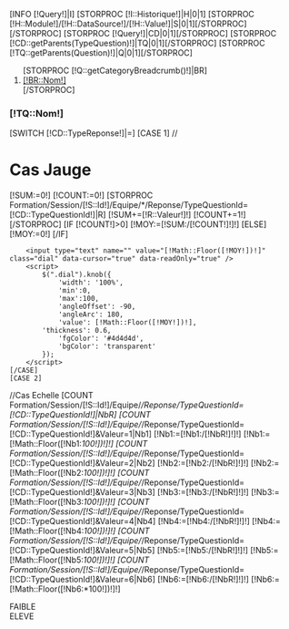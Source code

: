 [INFO [!Query!]|I]
[STORPROC [!I::Historique!]|H|0|1]
    [STORPROC [!H::Module!]/[!H::DataSource!]/[!H::Value!]|S|0|1][/STORPROC]
[/STORPROC]
[STORPROC [!Query!]|CD|0|1][/STORPROC]
[STORPROC [!CD::getParents(TypeQuestion)!]|TQ|0|1][/STORPROC]
[STORPROC [!TQ::getParents(Question)!]|Q|0|1][/STORPROC]


<ol class="breadcrumb">
    [STORPROC [!Q::getCategoryBreadcrumb()!]|BR]
    <li><a href="#">[!BR::Nom!]</a></li>
    [/STORPROC]
</ol>

<h3>[!TQ::Nom!]</h3>

[SWITCH [!CD::TypeReponse!]|=]
    [CASE 1]
        //<h1>Cas Jauge</h1>
        [!SUM:=0!]
        [!COUNT:=0!]
        [STORPROC Formation/Session/[!S::Id!]/Equipe/*/Reponse/TypeQuestionId=[!CD::TypeQuestionId!]|R]
            [!SUM+=[!R::Valeur!]!]
            [!COUNT+=1!]
        [/STORPROC]
        [IF [!COUNT!]>0]
            [!MOY:=[!SUM:/[!COUNT!]!]!]
        [ELSE]
            [!MOY:=0!]
        [/IF]

        <input type="text" name="" value="[!Math::Floor([!MOY!])!]" class="dial" data-cursor="true" data-readOnly="true" />
        <script>
            $(".dial").knob({
                'width': '100%',
                'min':0,
                'max':100,
                'angleOffset': -90,
                'angleArc': 180,
                'value': [!Math::Floor([!MOY!])!],
            'thickness': 0.6,
                'fgColor': '#4d4d4d',
                'bgColor': 'transparent'
            });
        </script>
    [/CASE]
    [CASE 2]
//Cas Echelle
        [COUNT Formation/Session/[!S::Id!]/Equipe/*/Reponse/TypeQuestionId=[!CD::TypeQuestionId!]|NbR]
        [COUNT Formation/Session/[!S::Id!]/Equipe/*/Reponse/TypeQuestionId=[!CD::TypeQuestionId!]&Valeur=1|Nb1]
[!Nb1:=[!Nb1:/[!NbR!]!]!]
[!Nb1:=[!Math::Floor([!Nb1:*100!])!]!]
        [COUNT Formation/Session/[!S::Id!]/Equipe/*/Reponse/TypeQuestionId=[!CD::TypeQuestionId!]&Valeur=2|Nb2]
[!Nb2:=[!Nb2:/[!NbR!]!]!]
[!Nb2:=[!Math::Floor([!Nb2:*100!])!]!]
        [COUNT Formation/Session/[!S::Id!]/Equipe/*/Reponse/TypeQuestionId=[!CD::TypeQuestionId!]&Valeur=3|Nb3]
[!Nb3:=[!Nb3:/[!NbR!]!]!]
[!Nb3:=[!Math::Floor([!Nb3:*100!])!]!]
        [COUNT Formation/Session/[!S::Id!]/Equipe/*/Reponse/TypeQuestionId=[!CD::TypeQuestionId!]&Valeur=4|Nb4]
[!Nb4:=[!Nb4:/[!NbR!]!]!]
[!Nb4:=[!Math::Floor([!Nb4:*100!])!]!]
        [COUNT Formation/Session/[!S::Id!]/Equipe/*/Reponse/TypeQuestionId=[!CD::TypeQuestionId!]&Valeur=5|Nb5]
[!Nb5:=[!Nb5:/[!NbR!]!]!]
[!Nb5:=[!Math::Floor([!Nb5:*100!])!]!]
        [COUNT Formation/Session/[!S::Id!]/Equipe/*/Reponse/TypeQuestionId=[!CD::TypeQuestionId!]&Valeur=6|Nb6]
[!Nb6:=[!Nb6:/[!NbR!]!]!]
[!Nb6:=[!Math::Floor([!Nb6:*100!])!]!]
        <div class="legendeG">FAIBLE</div>
        <canvas id="myChart" width="500" height="350" style="width: 75%;margin-left: 12%"></canvas>
        <div class="legendeD">ELEVE</div>
        <script>

            // Get context with jQuery - using jQuery's .get() method.
            var ctx = $("#myChart").get(0).getContext("2d");
            var data = {
                labels: ['1', "2", "3", "4", "5", "6"],
                datasets: [
                    {
                        label: "Réponses",
                        fillColor: "rgba(151,187,205,0.5)",
                        strokeColor: "rgba(151,187,205,0.8)",
                        highlightFill: "rgba(151,187,205,0.75)",
                        highlightStroke: "rgba(151,187,205,1)",
                        data: [[!Nb1!],[!Nb2!],[!Nb3!],[!Nb4!],[!Nb5!],[!Nb6!]]
                    }/*,
                     {
                     label: "Non",
                     fillColor: "rgba(151,187,205,0.5)",
                     strokeColor: "rgba(151,187,205,0.8)",
                     highlightFill: "rgba(151,187,205,0.75)",
                     highlightStroke: "rgba(151,187,205,1)",
                     data: []
                     }*/
                ]
            };
            var myNewChart = new Chart(ctx).Bar(data, {
                scaleBeginAtZero : false,

                //Boolean - Whether grid lines are shown across the chart
                scaleShowGridLines : true,

                //String - Colour of the grid lines
                scaleGridLineColor : "rgba(0,0,0,.05)",

                //Number - Width of the grid lines
                scaleGridLineWidth : 1,

                //Boolean - Whether to show horizontal lines (except X axis)
                scaleShowHorizontalLines: true,

                //Boolean - Whether to show vertical lines (except Y axis)
                scaleShowVerticalLines: true,

                //Boolean - If there is a stroke on each bar
                barShowStroke : true,

                //Number - Pixel width of the bar stroke
                barStrokeWidth : 2,

                //Number - Spacing between each of the X value sets
                barValueSpacing : 5,

                //Number - Spacing between data sets within X values
                barDatasetSpacing : 1,

                //String - A legend template
                legendTemplate : "<ul class=\"<%=name.toLowerCase()%>-legend\"><% for (var i=0; i<datasets.length; i++){%><li><span style=\"background-color:<%=datasets[i].fillColor%>\"></span><%if(datasets[i].label){%><%=datasets[i].label%><%}%></li><%}%></ul>"
            });

        </script>




    [/CASE]
    [CASE 3]
        //<h1>Réponses texte.</h1>
        [STORPROC Formation/Session/[!S::Id!]/Equipe/*/Reponse/TypeQuestionId=[!CD::TypeQuestionId!]&Valeur!=""|R]
        [IF [!R::Valeur!]]
            <div class="well">
                <p>[!Utils::jsonDecode([!R::Valeur!])!]</p>
            </div>
        [/IF]
        [/STORPROC]
    [/CASE]
    [CASE 4]
        //Cas OUi / Non
        [COUNT Formation/Session/[!S::Id!]/Equipe/*/Reponse/TypeQuestionId=[!CD::TypeQuestionId!]|NbR]
        [IF [!NbR!]>0]
            [COUNT Formation/Session/[!S::Id!]/Equipe/*/Reponse/TypeQuestionId=[!CD::TypeQuestionId!]&(!Valeur=1+Valeur="1"!)|Nb1]
            [!Nb1:=[!Nb1:/[!NbR!]!]!]
            [!Nb1:=[!Math::Floor([!Nb1:*100!])!]!]
            [COUNT Formation/Session/[!S::Id!]/Equipe/*/Reponse/TypeQuestionId=[!CD::TypeQuestionId!]&Valeur!="1"&Valeur!=1&Valeur!=""|Nb2]
            [!Nb2:=[!Nb2:/[!NbR!]!]!]
            [!Nb2:=[!Math::Floor([!Nb2:*100!])!]!]
            <canvas id="myChart" width="500" height="350" style="width: 75%;margin-left: 12%"></canvas>

            <script>

                // Get context with jQuery - using jQuery's .get() method.
                var ctx = $("#myChart").get(0).getContext("2d");
                var data = [
                    {
                        value: '[!Nb1!]',
                        color: "#46BFBD",
                        highlight: "#5AD3D1",
                        label: "Réponse Oui"
                    },
                    {
                        value: '[!Nb2!]',
                        color:"#F7464A",
                        highlight: "#FF5A5E",
                        label: "Réponse Non"
                    }
                ];
                var myNewChart = new Chart(ctx).Pie(data, {
                    //Boolean - Whether we should show a stroke on each segment
                    segmentShowStroke : true,

                    //String - The colour of each segment stroke
                    segmentStrokeColor : "#fff",

                    //Number - The width of each segment stroke
                    segmentStrokeWidth : 2,

                    //Number - The percentage of the chart that we cut out of the middle
                    percentageInnerCutout : 0, // This is 0 for Pie charts

                    //Number - Amount of animation steps
                    animationSteps : 100,

                    //String - Animation easing effect
                    animationEasing : "easeOutBounce",

                    //Boolean - Whether we animate the rotation of the Doughnut
                    animateRotate : true,

                    //Boolean - Whether we animate scaling the Doughnut from the centre
                    animateScale : false,

                    //String - A legend template
                    legendTemplate : "<ul class=\"<%=name.toLowerCase()%>-legend\"><% for (var i=0; i<segments.length; i++){%><li><span style=\"background-color:<%=segments[i].fillColor%>\"></span><%if(segments[i].label){%><%=segments[i].label%> % <%}%></li><%}%></ul>"

                });

            </script>
        [ELSE]
            <p>Aucune donnée pour l'instant</p>
        [/IF]
    [/CASE]
    [CASE 5]
        //Cas Sélection
        [COUNT Formation/Session/[!S::Id!]/Equipe/*/Reponse/TypeQuestionId=[!CD::TypeQuestionId!]|NbR]
        [IF [!NbR!]>0]


            <canvas id="myChart" width="500" height="500" style="width: 75%;margin-left: 12%"></canvas>

            <script>

                // Get context with jQuery - using jQuery's .get() method.
                var ctx = $("#myChart").get(0).getContext("2d");
                var data = {
                    labels: [[STORPROC [!TQ::getChildren(TypeQuestionValeur)!]|TQV]"[!TQV::Valeur!]"[IF [!Pos!]!=[!NbResult!]],[/IF][/STORPROC]],
                    datasets: [
                        {
                            label: "[!TQV::Valeur!]",
                            fillColor: "rgba(151,187,205,0.5)",
                            strokeColor: "rgba(151,187,205,0.8)",
                            highlightFill: "rgba(151,187,205,0.75)",
                            highlightStroke: "rgba(151,187,205,1)",
                            data: [
                                [STORPROC [!TQ::getChildren(TypeQuestionValeur)!]|TQV]
                                    [COUNT Formation/Session/[!S::Id!]/Equipe/*/Reponse/TypeQuestionId=[!CD::TypeQuestionId!]&Valeur=[!TQV::Id!]|NbT1]
                                    [COUNT Formation/Session/[!S::Id!]/Equipe/*/Reponse/TypeQuestionId=[!CD::TypeQuestionId!]&Valeur=[!Utils::jsonEncode([!TQV::Id!])!]|NbT2]
                                    [!Nb1:=[!NbT1!]!]
                                    [!Nb1+=[!NbT2!]!]
                                    [!Nb1:=[!Nb1:/[!NbR!]!]!]
                                    [!Nb1:=[!Math::Floor([!Nb1:*100!])!]!]
                                    [!Nb1!][IF [!Pos!]!=[!NbResult!]],[/IF]
                                [/STORPROC]
                            ]
                        }
                     ]
                 };
                 var myNewChart = new Chart(ctx).Bar(data, {
                 scaleBeginAtZero : true,

                 //Boolean - Whether grid lines are shown across the chart
                 scaleShowGridLines : true,

                 //String - Colour of the grid lines
                 scaleGridLineColor : "rgba(0,0,0,.05)",

                 //Number - Width of the grid lines
                 scaleGridLineWidth : 1,

                 //Boolean - Whether to show horizontal lines (except X axis)
                 scaleShowHorizontalLines: true,

                 //Boolean - Whether to show vertical lines (except Y axis)
                 scaleShowVerticalLines: true,

                 //Boolean - If there is a stroke on each bar
                 barShowStroke : true,

                 //Number - Pixel width of the bar stroke
                 barStrokeWidth : 2,

                 //Number - Spacing between each of the X value sets
                 barValueSpacing : 5,

                 //Number - Spacing between data sets within X values
                 barDatasetSpacing : 1,

                 //String - A legend template
                 legendTemplate : "<ul class=\"<%=name.toLowerCase()%>-legend\"><% for (var i=0; i<datasets.length; i++){%><li><span style=\"background-color:<%=datasets[i].fillColor%>\"></span><%if(datasets[i].label){%><%=datasets[i].label%><%}%></li><%}%></ul>"
                 });

            </script>
            <br/><br/>
            <p><b>Liste des valeurs:</b></p>
            <ul>
            [STORPROC [!TQ::getChildren(TypeQuestionValeur)!]|TQV]
                <li>
                    [!TQV::Valeur!][IF [!TQV::Image!]!=] : <img src="/[!TQV::Image!]" title="[!TQV::Valeur!]" alt="[!TQV::Valeur!]">[/IF]
                </li>
            [/STORPROC]
            </ul>
        [ELSE]
            <p>Aucune donnée pour l'instant</p>
        [/IF]
    [/CASE]
    [CASE 6]
        [!qty:=0!]
        [!sum:=0!]
        [!res:=100!]
        [STORPROC Formation/Session/[!S::Id!]/Equipe/*/Reponse/TypeQuestionId=[!CD::TypeQuestionId!]|R]
            [!qty+=1!]
            [!sum+=[!R::Valeur!]!]
        [/STORPROC]
        [!moy:=[!sum!]!]
        [!moy/=[!qty!]!]
        [!res-=[!moy!]!]

        <div class="well">
            <p>[!moy!] %</p>
        </div>
        <canvas id="myChart" width="500" height="500" style="width: 55%;margin-left: 12%"></canvas>

        <script>

            // Get context with jQuery - using jQuery's .get() method.
            var ctx = $("#myChart").get(0).getContext("2d");
            var data = [{
                    value: [!moy!],
                    color:"#F7464A",
                    highlight: "#FF5A5E",
                    label: "[!TQ::Nom!]"
                },{
                    value: [!res!],
                    color:"#c0c0c0",
                    highlight: "#7e7e7e",
                    label: "Autre"
            }];


            var myNewChart = new Chart(ctx).Pie(data, {
                //Boolean - Whether we should show a stroke on each segment
                segmentShowStroke : true,

                //String - The colour of each segment stroke
                segmentStrokeColor : "#fff",

                //Number - The width of each segment stroke
                segmentStrokeWidth : 2,

                //Number - The percentage of the chart that we cut out of the middle
                percentageInnerCutout : 0, // This is 0 for Pie charts

                //Number - Amount of animation steps
                animationSteps : 100,

                //String - Animation easing effect
                animationEasing : "easeOutBounce",

                //Boolean - Whether we animate the rotation of the Doughnut
                animateRotate : true,

                //Boolean - Whether we animate scaling the Doughnut from the centre
                animateScale : false,

                //String - A legend template
                legendTemplate : "<ul class=\"<%=name.toLowerCase()%>-legend\"><% for (var i=0; i<segments.length; i++){%><li><span style=\"background-color:<%=segments[i].fillColor%>\"></span><%if(segments[i].label){%><%=segments[i].label%><%}%></li><%}%></ul>"

            });


        </script>

    [/CASE]
    [CASE 7]
        [STORPROC Formation/Session/[!S::Id!]/Equipe/*/Reponse/TypeQuestionId=[!CD::TypeQuestionId!]|R]
        [IF [!R::Valeur!]]
        [!val:=[!Utils::unserialize([!R::Valeur!])!]!]
        <div class="well">
            [STORPROC [!val!]|v]
            <p>[!v!]</p>
            [/STORPROC]
        </div>
        [/IF]
        [/STORPROC]
    [/CASE]
    [CASE 8]
        [OBJ Formation|Question|q]
        [!q::traiterTypeReponse(8,[!S::Id!],[!CD::TypeQuestionId!])!]
    [/CASE]
    [CASE 9]
        [OBJ Formation|Question|q]
        [!q::traiterTypeReponse(9,[!S::Id!],[!CD::TypeQuestionId!])!]
    [/CASE]
    [CASE 10]
        [OBJ Formation|Question|q]
        [!q::traiterTypeReponse(10,[!S::Id!],[!CD::TypeQuestionId!])!]
    [/CASE]
    [CASE 11]
<p>11</p>
    [/CASE]
    [CASE 12]
        [OBJ Formation|Question|q]
        [!q::traiterTypeReponse(12,[!S::Id!],[!CD::TypeQuestionId!])!]
    [/CASE]
    [CASE 13]
        [OBJ Formation|Question|q]
        [!q::traiterTypeReponse(13,[!S::Id!],[!CD::TypeQuestionId!])!]
    [/CASE]
    [DEFAULT]
        <p>Cas inconnu</p>
    [/DEFAULT]
[/SWITCH]
